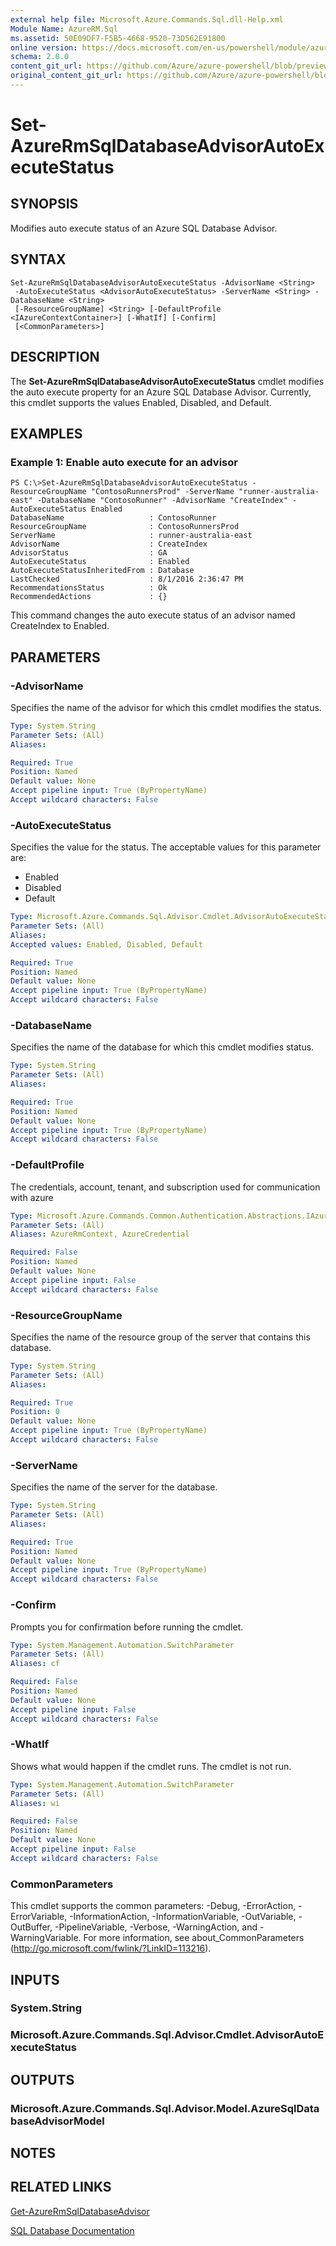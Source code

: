 ```yaml
---
external help file: Microsoft.Azure.Commands.Sql.dll-Help.xml
Module Name: AzureRM.Sql
ms.assetid: 50E09DF7-F5B5-4668-9520-73D562E91800
online version: https://docs.microsoft.com/en-us/powershell/module/azurerm.sql/set-azurermsqldatabaseadvisorautoexecutestatus
schema: 2.0.0
content_git_url: https://github.com/Azure/azure-powershell/blob/preview/src/ResourceManager/Sql/Commands.Sql/help/Set-AzureRmSqlDatabaseAdvisorAutoExecuteStatus.md
original_content_git_url: https://github.com/Azure/azure-powershell/blob/preview/src/ResourceManager/Sql/Commands.Sql/help/Set-AzureRmSqlDatabaseAdvisorAutoExecuteStatus.md
---
```


# Set-AzureRmSqlDatabaseAdvisorAutoExecuteStatus

## SYNOPSIS
Modifies auto execute status of an Azure SQL Database Advisor.

## SYNTAX

```
Set-AzureRmSqlDatabaseAdvisorAutoExecuteStatus -AdvisorName <String>
 -AutoExecuteStatus <AdvisorAutoExecuteStatus> -ServerName <String> -DatabaseName <String>
 [-ResourceGroupName] <String> [-DefaultProfile <IAzureContextContainer>] [-WhatIf] [-Confirm]
 [<CommonParameters>]
```

## DESCRIPTION
The **Set-AzureRmSqlDatabaseAdvisorAutoExecuteStatus** cmdlet modifies the auto execute property for an Azure SQL Database Advisor.
Currently, this cmdlet supports the values Enabled, Disabled, and Default.

## EXAMPLES

### Example 1: Enable auto execute for an advisor
```
PS C:\>Set-AzureRmSqlDatabaseAdvisorAutoExecuteStatus -ResourceGroupName "ContosoRunnersProd" -ServerName "runner-australia-east" -DatabaseName "ContosoRunner" -AdvisorName "CreateIndex" -AutoExecuteStatus Enabled
DatabaseName                   : ContosoRunner
ResourceGroupName              : ContosoRunnersProd
ServerName                     : runner-australia-east
AdvisorName                    : CreateIndex
AdvisorStatus                  : GA
AutoExecuteStatus              : Enabled
AutoExecuteStatusInheritedFrom : Database
LastChecked                    : 8/1/2016 2:36:47 PM
RecommendationsStatus          : Ok
RecommendedActions             : {}
```

This command changes the auto execute status of an advisor named CreateIndex to Enabled.

## PARAMETERS

### -AdvisorName
Specifies the name of the advisor for which this cmdlet modifies the status.

```yaml
Type: System.String
Parameter Sets: (All)
Aliases:

Required: True
Position: Named
Default value: None
Accept pipeline input: True (ByPropertyName)
Accept wildcard characters: False
```

### -AutoExecuteStatus
Specifies the value for the status.
The acceptable values for this parameter are:
- Enabled 
- Disabled 
- Default

```yaml
Type: Microsoft.Azure.Commands.Sql.Advisor.Cmdlet.AdvisorAutoExecuteStatus
Parameter Sets: (All)
Aliases:
Accepted values: Enabled, Disabled, Default

Required: True
Position: Named
Default value: None
Accept pipeline input: True (ByPropertyName)
Accept wildcard characters: False
```

### -DatabaseName
Specifies the name of the database for which this cmdlet modifies status.

```yaml
Type: System.String
Parameter Sets: (All)
Aliases:

Required: True
Position: Named
Default value: None
Accept pipeline input: True (ByPropertyName)
Accept wildcard characters: False
```

### -DefaultProfile
The credentials, account, tenant, and subscription used for communication with azure

```yaml
Type: Microsoft.Azure.Commands.Common.Authentication.Abstractions.IAzureContextContainer
Parameter Sets: (All)
Aliases: AzureRmContext, AzureCredential

Required: False
Position: Named
Default value: None
Accept pipeline input: False
Accept wildcard characters: False
```

### -ResourceGroupName
Specifies the name of the resource group of the server that contains this database.

```yaml
Type: System.String
Parameter Sets: (All)
Aliases:

Required: True
Position: 0
Default value: None
Accept pipeline input: True (ByPropertyName)
Accept wildcard characters: False
```

### -ServerName
Specifies the name of the server for the database.

```yaml
Type: System.String
Parameter Sets: (All)
Aliases:

Required: True
Position: Named
Default value: None
Accept pipeline input: True (ByPropertyName)
Accept wildcard characters: False
```

### -Confirm
Prompts you for confirmation before running the cmdlet.

```yaml
Type: System.Management.Automation.SwitchParameter
Parameter Sets: (All)
Aliases: cf

Required: False
Position: Named
Default value: None
Accept pipeline input: False
Accept wildcard characters: False
```

### -WhatIf
Shows what would happen if the cmdlet runs. The cmdlet is not run.

```yaml
Type: System.Management.Automation.SwitchParameter
Parameter Sets: (All)
Aliases: wi

Required: False
Position: Named
Default value: None
Accept pipeline input: False
Accept wildcard characters: False
```

### CommonParameters
This cmdlet supports the common parameters: -Debug, -ErrorAction, -ErrorVariable, -InformationAction, -InformationVariable, -OutVariable, -OutBuffer, -PipelineVariable, -Verbose, -WarningAction, and -WarningVariable. For more information, see about_CommonParameters (http://go.microsoft.com/fwlink/?LinkID=113216).

## INPUTS

### System.String

### Microsoft.Azure.Commands.Sql.Advisor.Cmdlet.AdvisorAutoExecuteStatus

## OUTPUTS

### Microsoft.Azure.Commands.Sql.Advisor.Model.AzureSqlDatabaseAdvisorModel

## NOTES

## RELATED LINKS

[Get-AzureRmSqlDatabaseAdvisor](./Get-AzureRmSqlDatabaseAdvisor.md)

[SQL Database Documentation](https://docs.microsoft.com/azure/sql-database/)

